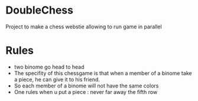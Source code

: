 # DoubleChess
Project to make a chess webstie allowing to run game in parallel


# Rules
  - two binome go head to head
  - The specifity of this chessgame is that when a member of a binome take a piece, he can give it to his friend.
  - So each member of a binome will not have the same colors
  - One rules when u put a piece : never far away the fifth row
